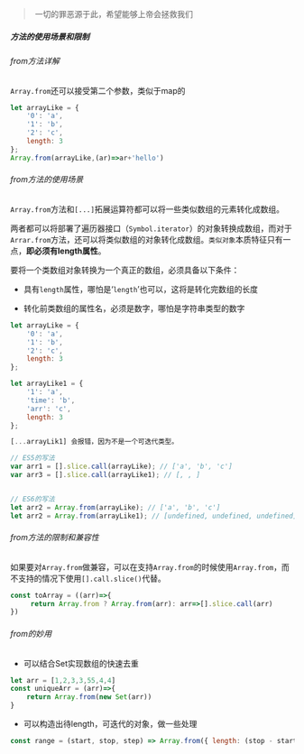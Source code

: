 > ​		一切的罪恶源于此，希望能够上帝会拯救我们
>
> [Array.from]: https://developer.mozilla.org/zh-CN/docs/Web/JavaScript/Reference/Global_Objects/Array/from
>
> 

##### 方法的使用场景和限制

###### from方法详解

`Array.from`还可以接受第二个参数，类似于map的

```javascript
let arrayLike = {
    '0': 'a',
    '1': 'b',
    '2': 'c',
    length: 3
};
Array.from(arrayLike,(ar)=>ar+'hello')
```

###### from方法的使用场景

​	`Array.from`方法和`[...]`拓展运算符都可以将一些类似数组的元素转化成数组。

​	两者都可以将部署了遍历器接口（`Symbol.iterator`）的对象转换成数组，而对于`Arrar.from`方法，还可以将类似数组的对象转化成数组。`类似对象`本质特征只有一点，**即必须有length属性**。

要将一个类数组对象转换为一个真正的数组，必须具备以下条件：

- 具有`length`属性，哪怕是‘`length`’也可以，这将是转化完数组的长度

- 转化前类数组的属性名，必须是数字，哪怕是字符串类型的数字

```javascript
let arrayLike = {
    '0': 'a',
    '1': 'b',
    '2': 'c',
    length: 3
};

let arrayLike1 = {
    '1': 'a',
    'time': 'b',
    'arr': 'c',
    length: 3
};

[...arrayLik1] 会报错，因为不是一个可迭代类型。

// ES5的写法
var arr1 = [].slice.call(arrayLike); // ['a', 'b', 'c']
var arr3 = [].slice.call(arrayLike1); // [, , ]


// ES6的写法
let arr2 = Array.from(arrayLike); // ['a', 'b', 'c']
let arr2 = Array.from(arrayLike1); // [undefined, undefined, undefined]
```

###### from方法的限制和兼容性

如果要对`Array.from`做兼容，可以在支持`Array.from`的时候使用`Array.from`，而不支持的情况下使用`[].call.slice()`代替。

```js
const toArray = ((arr)=>{
	 return Array.from ? Array.from(arr): arr=>[].slice.call(arr)
})
```

###### from的妙用

- 可以结合Set实现数组的快速去重


```JavaScript
let arr = [1,2,3,3,55,4,4]
const uniqueArr = (arr)=>{
	return Array.from(new Set(arr))
}
```

- 可以构造出待length，可迭代的对象，做一些处理

```javascript
const range = (start, stop, step) => Array.from({ length: (stop - start) / step + 1}, (_, i) => start + (i * step));

```
